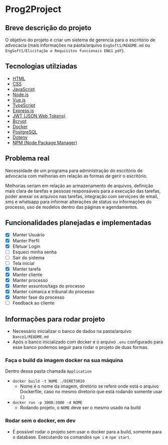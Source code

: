 # Prog2Project

## Breve descrição do projeto

O objetivo do projeto é criar um sistema de gerencia para o escritório de advocacia (mais informações na pasta/arquivo `EngSoft1/README.md` ou `EngSoft1/Elicitação e Requisitos funcionais ENG1.pdf`).

## Tecnologias utilziadas

- [HTML](https://developer.mozilla.org/pt-BR/docs/Web/HTML)
- [CSS](https://developer.mozilla.org/pt-BR/docs/Web/CSS)
- [JavaScript](https://developer.mozilla.org/pt-BR/docs/Web/JavaScript)
- [Node.js](https://nodejs.org/en/docs/)
- [Vue.js](https://vuejs.org/v2/guide/)
- [TypeScript](https://www.typescriptlang.org/docs/)
- [Express.js](https://expressjs.com/)
- [JWT (JSON Web Tokens)](https://jwt.io/introduction/)
- [Bcrypt](https://www.npmjs.com/package/bcrypt)
- [Docker](https://docs.docker.com/)
- [PostgreSQL](https://www.postgresql.org/docs/)
- [Dotenv](https://www.npmjs.com/package/dotenv)
- [NPM (Node Package Manager)](https://docs.npmjs.com/)

## Problema real

Necessidade de um programa para administração do escritório de advocacia com melhorias em relação as formas de gerir o escritório.

Melhorias seriam em relação ao armazenamento de arquivos, definição mais clara de tarefas e pessoas responsáveis para a execução das tarefas, poder anexar os arquivos nas tarefas, integração com serviçoes de email, sms e whatsapp para informar alterações de status ou informações do processo, uso de modelos dentro das páginas e agendamentos.

## Funcionalidades planejadas e implementadas

- [X] Manter Usuário
- [X] Manter Perfil
- [X] Efetuar Login
- [ ] Esqueci minha senha
- [ ] Sair do sistema
- [ ] Tela inicial
- [X] Manter tarefa
- [X] Manter cliente
- [X] Manter processo
- [X] Manter assuntos/tags do processo
- [X] Manter comarca e tribunal do processo
- [X] Manter fase do processo
- [ ] Feedback ao cliente

## Informações para rodar projeto

- Necessário inicializar o banco de dados na pasta/arquivo `Banco1/README.md`
- Após o banco inicializado com docker e o arquivo `.env` configurado para esse banco podemos seguir para rodar o projeto de duas formas.
  
### Faça o build da imagem docker na sua máquina

Dentro dessa pasta chamada `Application`

- `docker build -t NOME ./DIRETORIO`
  - Nome é o nome da imagem, diretório se refere onde está o arquivo Dockerfile, caso no mesmo diretorio que está rodando somente usar (.)
- `docker run -p 3000:3000 -d NOME`
  - Rodando projeto, o `NOME` deve ser o mesmo usado na build

### Rodar sem o docker, em dev

- É possível rodar o projeto sem usar o docker para a build, somente para o database. Executando os comandos `npm i` e `npm start`.
